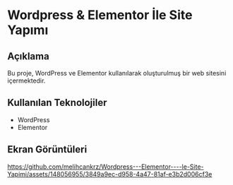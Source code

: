 # Wordpress & Elementor  İle Site Yapımı

## Açıklama
Bu proje, WordPress ve Elementor kullanılarak oluşturulmuş bir web sitesini içermektedir. 

## Kullanılan Teknolojiler
- WordPress
- Elementor

## Ekran Görüntüleri
  

https://github.com/melihcankrz/Wordpress---Elementor----le-Site-Yapimi/assets/148056955/3849a9ec-d958-4a47-81af-e3b2d006cf3e

